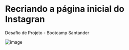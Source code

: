 # Recriando a página inicial do Instagran

Desafio de Projeto - Bootcamp Santander

![image](https://user-images.githubusercontent.com/103960100/176904988-e25f7a57-5bdd-44f5-8386-b18d524a98c2.png)
